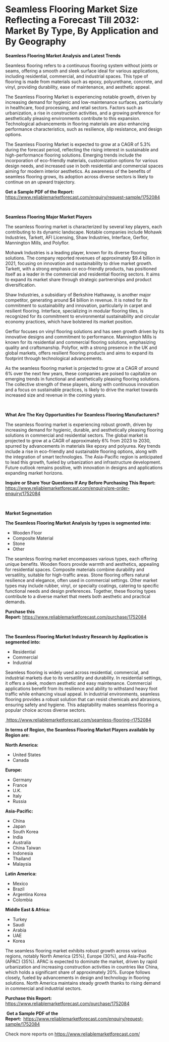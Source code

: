 <p><h1>Seamless Flooring Market Size Reflecting a Forecast Till 2032: Market By Type, By Application and By Geography</h1></p><p><strong>Seamless Flooring Market Analysis and Latest Trends</strong></p>
<p><p>Seamless flooring refers to a continuous flooring system without joints or seams, offering a smooth and sleek surface ideal for various applications, including residential, commercial, and industrial spaces. This type of flooring is made from materials such as epoxy, polyurethane, concrete, and vinyl, providing durability, ease of maintenance, and aesthetic appeal. </p><p>The Seamless Flooring Market is experiencing notable growth, driven by increasing demand for hygienic and low-maintenance surfaces, particularly in healthcare, food processing, and retail sectors. Factors such as urbanization, a rise in construction activities, and a growing preference for aesthetically pleasing environments contribute to this expansion. Technological advancements in flooring materials are also enhancing performance characteristics, such as resilience, slip resistance, and design options. </p><p>The Seamless Flooring Market is expected to grow at a CAGR of 5.3% during the forecast period, reflecting the rising interest in sustainable and high-performance flooring solutions. Emerging trends include the incorporation of eco-friendly materials, customization options for various design needs, and increased use in both residential and commercial spaces aiming for modern interior aesthetics. As awareness of the benefits of seamless flooring grows, its adoption across diverse sectors is likely to continue on an upward trajectory.</p></p>
<p><strong>Get a Sample PDF of the Report:&nbsp;</strong> <a href="https://www.reliablemarketforecast.com/enquiry/request-sample/1752084?utm_campaign=2320&utm_medium=2&utm_source=Github&utm_content=ia&utm_term=06032025&utm_id=seamless-flooring">https://www.reliablemarketforecast.com/enquiry/request-sample/1752084</a></p>
<p>&nbsp;</p>
<p><strong>Seamless Flooring Major Market Players</strong></p>
<p><p>The seamless flooring market is characterized by several key players, each contributing to its dynamic landscape. Notable companies include Mohawk Industries, Tarkett, AFI Licensing, Shaw Industries, Interface, Gerflor, Mannington Mills, and Polyflor. </p><p>Mohawk Industries is a leading player, known for its diverse flooring solutions. The company reported revenues of approximately $9.4 billion in 2021, focusing on innovation and sustainability to drive market growth. Tarkett, with a strong emphasis on eco-friendly products, has positioned itself as a leader in the commercial and residential flooring sectors. It aims to expand its market share through strategic partnerships and product diversification.</p><p>Shaw Industries, a subsidiary of Berkshire Hathaway, is another major competitor, generating around $4 billion in revenue. It is noted for its commitment to sustainability and innovation, particularly in carpet and resilient flooring. Interface, specializing in modular flooring tiles, is recognized for its commitment to environmental sustainability and circular economy practices, which have bolstered its market position.</p><p>Gerflor focuses on vinyl flooring solutions and has seen growth driven by its innovative designs and commitment to performance. Mannington Mills is known for its residential and commercial flooring solutions, emphasizing quality and craftsmanship. Polyflor, with a strong presence in the UK and global markets, offers resilient flooring products and aims to expand its footprint through technological advancements.</p><p>As the seamless flooring market is projected to grow at a CAGR of around 6% over the next few years, these companies are poised to capitalize on emerging trends in functional and aesthetically pleasing flooring solutions. The collective strength of these players, along with continuous innovation and a focus on sustainable practices, is likely to drive the market towards increased size and revenue in the coming years.</p></p>
<p>&nbsp;</p>
<p><strong>What Are The Key Opportunities For Seamless Flooring Manufacturers?</strong></p>
<p><p>The seamless flooring market is experiencing robust growth, driven by increasing demand for hygienic, durable, and aesthetically pleasing flooring solutions in commercial and residential sectors. The global market is projected to grow at a CAGR of approximately 6% from 2023 to 2030, spurred by advancements in materials like epoxy and polyurea. Key trends include a rise in eco-friendly and sustainable flooring options, along with the integration of smart technologies. The Asia-Pacific region is anticipated to lead this growth, fueled by urbanization and infrastructure development. Future outlook remains positive, with innovation in designs and applications expanding market horizons.</p></p>
<p><strong>Inquire or Share Your Questions If Any Before Purchasing This Report:</strong> <a href="https://www.reliablemarketforecast.com/enquiry/pre-order-enquiry/1752084?utm_campaign=2320&utm_medium=2&utm_source=Github&utm_content=ia&utm_term=06032025&utm_id=seamless-flooring">https://www.reliablemarketforecast.com/enquiry/pre-order-enquiry/1752084</a></p>
<p>&nbsp;</p>
<p><strong>Market Segmentation</strong></p>
<p><strong>The Seamless Flooring Market Analysis by types is segmented into:</strong></p>
<p><ul><li>Wooden Floor</li><li>Composite Material</li><li>Stone</li><li>Other</li></ul></p>
<p><p>The seamless flooring market encompasses various types, each offering unique benefits. Wooden floors provide warmth and aesthetics, appealing for residential spaces. Composite materials combine durability and versatility, suitable for high-traffic areas. Stone flooring offers natural resilience and elegance, often used in commercial settings. Other market types may include rubber, vinyl, or specialty coatings, catering to specific functional needs and design preferences. Together, these flooring types contribute to a diverse market that meets both aesthetic and practical demands.</p></p>
<p><strong>Purchase this Report:&nbsp;</strong><a href="https://www.reliablemarketforecast.com/purchase/1752084?utm_campaign=2320&utm_medium=2&utm_source=Github&utm_content=ia&utm_term=06032025&utm_id=seamless-flooring">https://www.reliablemarketforecast.com/purchase/1752084</a></p>
<p>&nbsp;</p>
<p><strong>The Seamless Flooring Market Industry Research by Application is segmented into:</strong></p>
<p><ul><li>Residential</li><li>Commercial</li><li>Industrial</li></ul></p>
<p><p>Seamless flooring is widely used across residential, commercial, and industrial markets due to its versatility and durability. In residential settings, it offers a sleek, modern aesthetic and easy maintenance. Commercial applications benefit from its resilience and ability to withstand heavy foot traffic while enhancing visual appeal. In industrial environments, seamless flooring provides a robust solution that can resist chemicals and abrasions, ensuring safety and hygiene. This adaptability makes seamless flooring a popular choice across diverse sectors.</p></p>
<p><a href="https://www.reliablemarketforecast.com/seamless-flooring-r1752084?utm_campaign=2320&utm_medium=2&utm_source=Github&utm_content=ia&utm_term=06032025&utm_id=seamless-flooring">&nbsp;https://www.reliablemarketforecast.com/seamless-flooring-r1752084</a></p>
<p><strong>In terms of Region, the Seamless Flooring Market Players available by Region are:</strong></p>
<p>
    <p> <strong> North America: </strong>
        <ul>
            <li>United States</li>
            <li>Canada</li>
        </ul>
        </p> 
    <p> <strong> Europe: </strong>
        <ul>
            <li>Germany</li>
            <li>France</li>
            <li>U.K.</li>
            <li>Italy</li>
            <li>Russia</li>
        </ul>
        </p> 
    <p> <strong> Asia-Pacific: </strong>
        <ul>
            <li>China</li>
            <li>Japan</li>
            <li>South Korea</li>
            <li>India</li>
            <li>Australia</li>
            <li>China Taiwan</li>
            <li>Indonesia</li>
            <li>Thailand</li>
            <li>Malaysia</li>
        </ul>
        </p> 
    <p> <strong> Latin America: </strong>
        <ul>
            <li>Mexico</li>
            <li>Brazil</li>
            <li>Argentina Korea</li>
            <li>Colombia</li>
        </ul>
        </p> 
    <p> <strong> Middle East & Africa: </strong>
        <ul>
            <li>Turkey</li>
            <li>Saudi</li>
            <li>Arabia</li>
            <li>UAE</li>
            <li>Korea</li>
        </ul>
    </p>
    </p>
<p><p>The seamless flooring market exhibits robust growth across various regions, notably North America (25%), Europe (30%), and Asia-Pacific (APAC) (35%). APAC is expected to dominate the market, driven by rapid urbanization and increasing construction activities in countries like China, which holds a significant share of approximately 20%. Europe follows closely, fueled by advancements in design and technology in flooring solutions. North America maintains steady growth thanks to rising demand in commercial and industrial sectors.</p></p>
<p><strong>Purchase this Report: </strong><a href="https://www.reliablemarketforecast.com/purchase/1752084?utm_campaign=2320&utm_medium=2&utm_source=Github&utm_content=ia&utm_term=06032025&utm_id=seamless-flooring">https://www.reliablemarketforecast.com/purchase/1752084</a></p>
<p>&nbsp;<strong>Get a Sample PDF of the Report:&nbsp;&nbsp;</strong><a href="https://www.reliablemarketforecast.com/enquiry/request-sample/1752084?utm_campaign=2320&utm_medium=2&utm_source=Github&utm_content=ia&utm_term=06032025&utm_id=seamless-flooring">https://www.reliablemarketforecast.com/enquiry/request-sample/1752084</a></p>
<p><strong></strong></p>
<p>Check more reports on <a href="https://www.reliablemarketforecast.com/?utm_campaign=2320&utm_medium=2&utm_source=Github&utm_content=ia&utm_term=06032025&utm_id=seamless-flooring">https://www.reliablemarketforecast.com/</a></p>